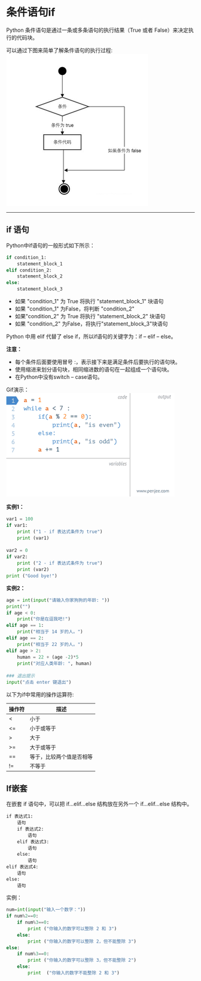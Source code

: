 # 条件语句if #

Python 条件语句是通过一条或多条语句的执行结果（True 或者 False）来决定执行的代码块。

可以通过下图来简单了解条件语句的执行过程:
![img](../images/if-condition-01.jpg)

----

## if 语句 ##

Python中if语句的一般形式如下所示：
```python
if condition_1:
    statement_block_1
elif condition_2:
    statement_block_2
else:
    statement_block_3
```

-   如果 "condition_1" 为 True 将执行 "statement_block_1" 块语句
-   如果 "condition_1" 为False，将判断 "condition_2"
-   如果"condition_2" 为 True 将执行 "statement_block_2" 块语句
-   如果 "condition_2" 为False，将执行"statement_block_3"块语句

Python 中用 elif 代替了 else if，所以if语句的关键字为：if – elif – else。

**注意：**

-   每个条件后面要使用冒号 :，表示接下来是满足条件后要执行的语句块。
-   使用缩进来划分语句块，相同缩进数的语句在一起组成一个语句块。
-   在Python中没有switch – case语句。

Gif演示：
![gif](../images/if-condition-02.gif)

**实例1：**

```python
var1 = 100
if var1:
    print ("1 - if 表达式条件为 true")
    print (var1)
 
var2 = 0
if var2:
    print ("2 - if 表达式条件为 true")
    print (var2)
print ("Good bye!")
```

**实例2：**
```python
age = int(input("请输入你家狗狗的年龄: "))
print("")
if age < 0:
    print("你是在逗我吧!")
elif age == 1:
    print("相当于 14 岁的人。")
elif age == 2:
    print("相当于 22 岁的人。")
elif age > 2:
    human = 22 + (age -2)*5
    print("对应人类年龄: ", human)
 
### 退出提示
input("点击 enter 键退出")
```

以下为if中常用的操作运算符:

|   操作符	|   描述|
|   ----	|   ----|
|   <	|   小于   |
|   <=	|   小于或等于|
|   >	|   大于|
|   >=	|   大于或等于|
|   ==	|   等于，比较两个值是否相等|
|   !=	|   不等于|

## If嵌套 ##

在嵌套 if 语句中，可以把 if...elif...else 结构放在另外一个 if...elif...else 结构中。

    if 表达式1:
        语句
        if 表达式2:
            语句
        elif 表达式3:
            语句
        else:
            语句
    elif 表达式4:
        语句
    else:
        语句

实例：
```python
num=int(input("输入一个数字："))
if num%2==0:
    if num%3==0:
        print ("你输入的数字可以整除 2 和 3")
    else:
        print ("你输入的数字可以整除 2，但不能整除 3")
else:
    if num%3==0:
        print ("你输入的数字可以整除 3，但不能整除 2")
    else:
        print  ("你输入的数字不能整除 2 和 3")
```